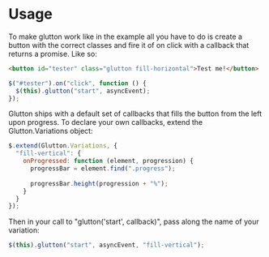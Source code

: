 Usage
=======

To make glutton work like in the example all you have to do is create a button with the correct classes
and fire it of on click with a callback that returns a promise. Like so:

```html
<button id="tester" class="glutton fill-horizontal">Test me!</button>
```

```javascript
$("#tester").on("click", function () {
  $(this).glutton("start", asyncEvent);
});
```

Glutton ships with a default set of callbacks that fills the button from the left upon progress.
To declare your own callbacks, extend the Glutton.Variations object:

```javascript
$.extend(Glutton.Variations, {
  "fill-vertical": {
    onProgressed: function (element, progression) {
      progressBar = element.find(".progress");
      
      progressBar.height(progression + "%");
    }
  }
});
```

Then in your call to "glutton('start', callback)", pass along the name of your variation:
```javascript
$(this).glutton("start", asyncEvent, "fill-vertical");
```

